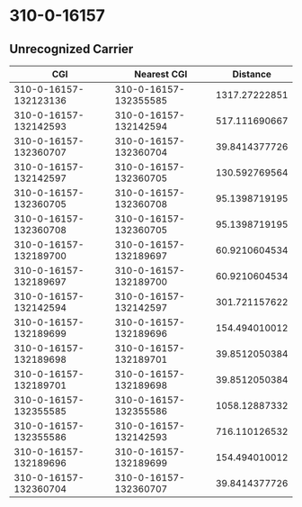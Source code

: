 # 310-0-16157
## Unrecognized Carrier


| CGI | Nearest CGI | Distance |
|-----|-------------|----------|
| 310-0-16157-132123136 | 310-0-16157-132355585 | 1317.27222851 |
| 310-0-16157-132142593 | 310-0-16157-132142594 | 517.111690667 |
| 310-0-16157-132360707 | 310-0-16157-132360704 | 39.8414377726 |
| 310-0-16157-132142597 | 310-0-16157-132360705 | 130.592769564 |
| 310-0-16157-132360705 | 310-0-16157-132360708 | 95.1398719195 |
| 310-0-16157-132360708 | 310-0-16157-132360705 | 95.1398719195 |
| 310-0-16157-132189700 | 310-0-16157-132189697 | 60.9210604534 |
| 310-0-16157-132189697 | 310-0-16157-132189700 | 60.9210604534 |
| 310-0-16157-132142594 | 310-0-16157-132142597 | 301.721157622 |
| 310-0-16157-132189699 | 310-0-16157-132189696 | 154.494010012 |
| 310-0-16157-132189698 | 310-0-16157-132189701 | 39.8512050384 |
| 310-0-16157-132189701 | 310-0-16157-132189698 | 39.8512050384 |
| 310-0-16157-132355585 | 310-0-16157-132355586 | 1058.12887332 |
| 310-0-16157-132355586 | 310-0-16157-132142593 | 716.110126532 |
| 310-0-16157-132189696 | 310-0-16157-132189699 | 154.494010012 |
| 310-0-16157-132360704 | 310-0-16157-132360707 | 39.8414377726 |
